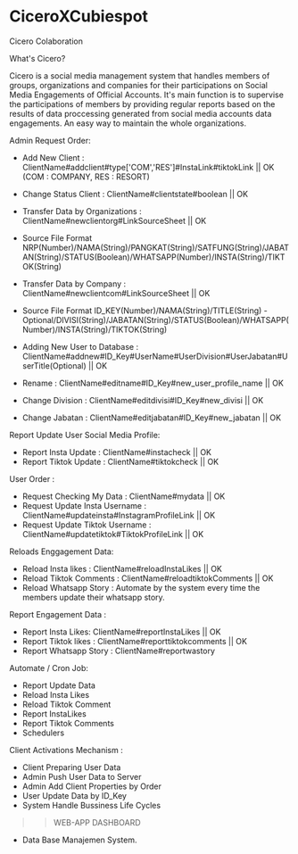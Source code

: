 # CiceroXCubiespot

Cicero Colaboration

What's Cicero?

Cicero is a social media management system that handles members of groups, organizations and companies for their participations on Social Media Engagements of Official Accounts. It's main function is to supervise the participations of members by providing regular reports based on the results of data proccessing generated from social media accounts data engagements. An easy way to maintain the whole organizations.

Admin Request Order:

- Add New Client : ClientName#addclient#type['COM','RES']#InstaLink#tiktokLink || OK (COM : COMPANY, RES : RESORT)
- Change Status Client : ClientName#clientstate#boolean || OK
- Transfer Data by Organizations : ClientName#newclientorg#LinkSourceSheet || OK 
- Source File Format NRP(Number)/NAMA(String)/PANGKAT(String)/SATFUNG(String)/JABATAN(String)/STATUS(Boolean)/WHATSAPP(Number)/INSTA(String)/TIKTOK(String)

- Transfer Data by Company : ClientName#newclientcom#LinkSourceSheet || OK
- Source File Format ID_KEY(Number)/NAMA(String)/TITLE(String) - Optional/DIVISI(String)/JABATAN(String)/STATUS(Boolean)/WHATSAPP(Number)/INSTA(String)/TIKTOK(String)

- Adding New User to Database : ClientName#addnew#ID_Key#UserName#UserDivision#UserJabatan#UserTitle(Optional) || OK
- Rename : ClientName#editname#ID_Key#new_user_profile_name || OK
- Change Division : ClientName#editdivisi#ID_Key#new_divisi || OK
- Change Jabatan : ClientName#editjabatan#ID_Key#new_jabatan || OK

Report Update User Social Media Profile:

- Report Insta Update : ClientName#instacheck || OK
- Report Tiktok Update : ClientName#tiktokcheck || OK

User Order :

- Request Checking My Data : ClientName#mydata || OK
- Request Update Insta Username : ClientName#updateinsta#InstagramProfileLink || OK
- Request Update Tiktok Username : ClientName#updatetiktok#TiktokProfileLink || OK

Reloads Enggagement Data:

- Reload Insta likes : ClientName#reloadInstaLikes || OK
- Reload Tiktok Comments : ClientName#reloadtiktokComments || OK
- Reload Whatsapp Story : Automate by the system every time the members update their whatsapp story.
  
Report Engagement Data :

- Report Insta Likes: ClientName#reportInstaLikes || OK
- Report Tiktok likes : ClientName#reporttiktokcomments || OK
- Report Whatsapp Story : ClientName#reportwastory

Automate / Cron Job:

- Report Update Data
- Reload Insta Likes
- Reload Tiktok Comment
- Report InstaLikes
- Report Tiktok Comments
- Schedulers
  
Client Activations Mechanism :

- Client Preparing User Data
- Admin Push User Data to Server
- Admin Add Client Properties by Order
- User Update Data by ID_Key
- System Handle Bussiness Life Cycles

>> WEB-APP DASHBOARD

- Data Base Manajemen System.
